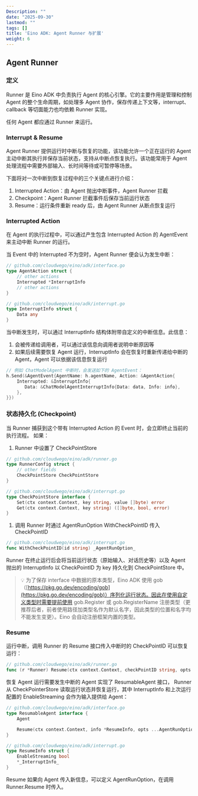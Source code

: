 ```yaml
---
Description: ""
date: "2025-09-30"
lastmod: ""
tags: []
title: 'Eino ADK: Agent Runner 与扩展'
weight: 6
---
```


## Agent Runner

### 定义

Runner 是 Eino ADK 中负责执行 Agent 的核心引擎。它的主要作用是管理和控制 Agent 的整个生命周期，如处理多 Agent 协作，保存传递上下文等，interrupt、callback 等切面能力也均依赖 Runner 实现。

任何 Agent 都应通过 Runner 来运行。

### Interrupt & Resume

Agent Runner 提供运行时中断与恢复的功能，该功能允许一个正在运行的 Agent 主动中断其执行并保存当前状态，支持从中断点恢复执行。该功能常用于 Agent 处理流程中需要外部输入、长时间等待或可暂停等场景。

下面将对一次中断到恢复过程中的三个关键点进行介绍：

1. Interrupted Action：由 Agent 抛出中断事件，Agent Runner 拦截
2. Checkpoint：Agent Runner 拦截事件后保存当前运行状态
3. Resume：运行条件重新 ready 后，由 Agent Runner 从断点恢复运行

### Interrupted Action

在 Agent 的执行过程中，可以通过产生包含 Interrupted Action 的 AgentEvent 来主动中断 Runner 的运行。

当 Event 中的 Interrupted 不为空时，Agent Runner 便会认为发生中断：

```go
// github.com/cloudwego/eino/adk/interface.go
type AgentAction struct {
    // other actions
    Interrupted *InterruptInfo
    // other actions
}

// github.com/cloudwego/eino/adk/interrupt.go
type InterruptInfo struct {
    Data any
}
```

当中断发生时，可以通过 InterruptInfo 结构体附带自定义的中断信息。此信息：

1. 会被传递给调用者，可以通过该信息向调用者说明中断原因等
2. 如果后续需要恢复 Agent 运行，InterruptInfo 会在恢复时重新传递给中断的 Agent，Agent 可以依据该信息恢复运行

```go
// 例如 ChatModelAgent 中断时，会发送如下的 AgentEvent：
h.Send(&AgentEvent{AgentName: h.agentName, Action: &AgentAction{
    Interrupted: &InterruptInfo{
       Data: &ChatModelAgentInterruptInfo{Data: data, Info: info},
    },
}})
```

### 状态持久化 (Checkpoint)

当 Runner 捕获到这个带有 Interrupted Action 的 Event 时，会立即终止当前的执行流程。 如果：

1. Runner 中设置了 CheckPointStore

```go
// github.com/cloudwego/eino/adk/runner.go
type RunnerConfig struct {
    // other fields
    CheckPointStore CheckPointStore
}

// github.com/cloudwego/eino/adk/interrupt.go
type CheckPointStore interface {
    Set(ctx context.Context, key string, value []byte) error
    Get(ctx context.Context, key string) ([]byte, bool, error)
}
```

1. 调用 Runner 时通过 AgentRunOption WithCheckPointID 传入 CheckPointID

```go
// github.com/cloudwego/eino/adk/interrupt.go
func WithCheckPointID(id string) _AgentRunOption_
```

Runner 在终止运行后会将当前运行状态（原始输入、对话历史等）以及 Agent 抛出的 InterruptInfo 以 CheckPointID 为 key 持久化到 CheckPointStore 中。

> 💡
> 为了保存 interface 中数据的原本类型，Eino ADK 使用 gob（[https://pkg.go.dev/encoding/gob](https://pkg.go.dev/encoding/gob)）序列化运行状态。因此在使用自定义类型时需要提前使用 gob.Register 或 gob.RegisterName 注册类型（更推荐后者，前者使用路径加类型名作为默认名字，因此类型的位置和名字均不能发生变更）。Eino 会自动注册框架内置的类型。

### Resume

运行中断，调用 Runner 的 Resume 接口传入中断时的 CheckPointID 可以恢复运行：

```go
// github.com/cloudwego/eino/adk/runner.go
func (r *Runner) Resume(ctx context.Context, checkPointID string, opts ...AgentRunOption) (*AsyncIterator[*AgentEvent], error)
```

恢复 Agent 运行需要发生中断的 Agent 实现了 ResumableAgent 接口， Runner 从 CheckPointerStore 读取运行状态并恢复运行，其中 InterruptInfo 和上次运行配置的 EnableStreaming 会作为输入提供给 Agent：

```go
// github.com/cloudwego/eino/adk/interface.go
type ResumableAgent interface {
    Agent

    Resume(ctx context.Context, info *ResumeInfo, opts ...AgentRunOption) *AsyncIterator[*AgentEvent]
}

// github.com/cloudwego/eino/adk/interrupt.go
type ResumeInfo struct {
    EnableStreaming bool
    *_InterruptInfo_
}
```

Resume 如果向 Agent 传入新信息，可以定义 AgentRunOption，在调用 Runner.Resume 时传入。
